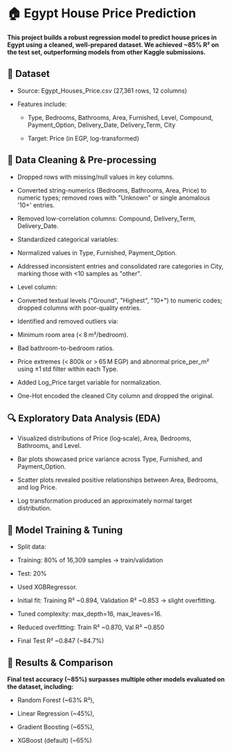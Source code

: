 <h1>🏠 Egypt House Price Prediction</h1>

<b>This project builds a robust regression model to predict house prices in Egypt using a cleaned, well-prepared dataset. We achieved ~85% R² on the test set, outperforming models from other Kaggle submissions.</b>

<h2>📁 Dataset</h2>

* Source: Egypt_Houses_Price.csv (27,361 rows, 12 columns)

* Features include:

  - Type, Bedrooms, Bathrooms, Area, Furnished, Level, Compound, Payment_Option, Delivery_Date, Delivery_Term, City

  - Target: Price (in EGP, log-transformed)

<h2>🔧 Data Cleaning & Pre‑processing</h2>

* Dropped rows with missing/null values in key columns.

* Converted string-numerics (Bedrooms, Bathrooms, Area, Price) to numeric types; removed rows with "Unknown" or single anomalous '10+' entries.

* Removed low-correlation columns: Compound, Delivery_Term, Delivery_Date.

* Standardized categorical variables:

* Normalized values in Type, Furnished, Payment_Option.

* Addressed inconsistent entries and consolidated rare categories in City, marking those with <10 samples as "other".

* Level column:

 - Converted textual levels ("Ground", "Highest", "10+") to numeric codes; dropped columns with poor-quality entries.

* Identified and removed outliers via:

 - Minimum room area (< 8 m²/bedroom).

 - Bad bathroom-to-bedroom ratios.

 - Price extremes (< 800k or > 65 M EGP) and abnormal price_per_m² using ±1 std filter within each Type.

* Added Log_Price target variable for normalization.

* One-Hot encoded the cleaned City column and dropped the original.

<h2>🔍 Exploratory Data Analysis (EDA)</h2>

* Visualized distributions of Price (log‑scale), Area, Bedrooms, Bathrooms, and Level.

* Bar plots showcased price variance across Type, Furnished, and Payment_Option.

* Scatter plots revealed positive relationships between Area, Bedrooms, and log Price.

* Log transformation produced an approximately normal target distribution.

<h2>🧠 Model Training & Tuning</h2>

* Split data:

 - Training: 80% of 16,309 samples → train/validation

 - Test: 20%

* Used XGBRegressor.

* Initial fit: Training R² ~0.894, Validation R² ~0.853 → slight overfitting.

* Tuned complexity: max_depth=16, max_leaves=16.

* Reduced overfitting: Train R² ~0.870, Val R² ~0.850

* Final Test R² ~0.847 (~84.7%)

<h2>🚀 Results & Comparison</h2>

<b>Final test accuracy (~85%) surpasses multiple other models evaluated on the dataset, including:</b>

* Random Forest (~63% R²),

* Linear Regression (~45%),

* Gradient Boosting (~65%),

* XGBoost (default) (~65%)
